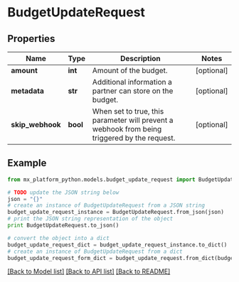 # BudgetUpdateRequest


## Properties
Name | Type | Description | Notes
------------ | ------------- | ------------- | -------------
**amount** | **int** | Amount of the budget. | [optional] 
**metadata** | **str** | Additional information a partner can store on the budget. | [optional] 
**skip_webhook** | **bool** | When set to true, this parameter will prevent a webhook from being triggered by the request. | [optional] 

## Example

```python
from mx_platform_python.models.budget_update_request import BudgetUpdateRequest

# TODO update the JSON string below
json = "{}"
# create an instance of BudgetUpdateRequest from a JSON string
budget_update_request_instance = BudgetUpdateRequest.from_json(json)
# print the JSON string representation of the object
print BudgetUpdateRequest.to_json()

# convert the object into a dict
budget_update_request_dict = budget_update_request_instance.to_dict()
# create an instance of BudgetUpdateRequest from a dict
budget_update_request_form_dict = budget_update_request.from_dict(budget_update_request_dict)
```
[[Back to Model list]](../README.md#documentation-for-models) [[Back to API list]](../README.md#documentation-for-api-endpoints) [[Back to README]](../README.md)


